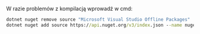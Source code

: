 W razie problemów z kompilacją wprowadź w cmd:

```cmd
dotnet nuget remove source "Microsoft Visual Studio Offline Packages"
dotnet nuget add source https://api.nuget.org/v3/index.json --name nuget.org
```

